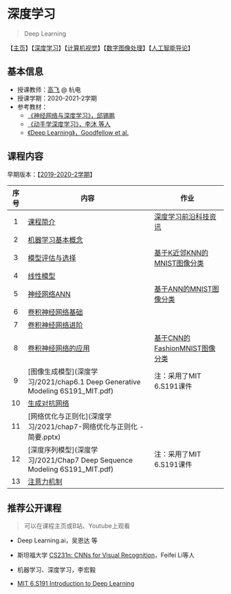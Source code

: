 # 深度学习

> Deep Learning

【[主页](https://aiart.live/courses/)】【[深度学习](https://aiart.live/courses/dl.html)】【[计算机视觉](https://aiart.live/courses/cv.html)】【[数字图像处理](https://aiart.live/courses/dip.html)】【[人工智能导论](https://aiart.live/courses/intro2ai.html)】

## 基本信息

- 授课教师：[高飞](http://aiart.live) @ 杭电
- 授课学期：2020-2021-2学期
- 参考教材：
  - [《神经网络与深度学习》，邱锡鹏](https://nndl.github.io/)
  - [《动手学深度学习》，李沐 等人 ](https://d2l.ai/ )
  - [《Deep Learning》，Goodfellow et al.](https://www.deeplearningbook.org/) 

## 课程内容

早期版本：【[2019-2020-2学期](深度学习/2021)】

|  序号  | 内容                                       | 作业                                       |
| :--: | ---------------------------------------- | ---------------------------------------- |
|  1   | [课程简介](深度学习/2021/chap1-绪论.pdf)           | [深度学习前沿科技资讯](深度学习/dl-assignment4-TechNews.md) |
|  2   | [机器学习基本概念](深度学习/2021/chap2.1-机器学习概述.pdf) |                                          |
|  3   | [模型评估与选择](深度学习/2021/chap2.2-模型评估与选择.pdf) | [基于K近邻KNN的MNIST图像分类](深度学习/dl-assignment1-knn.md) |
|  4   | [线性模型](深度学习/2021/chap3-线性模型.pdf)         |                                          |
|  5   | [神经网络ANN](深度学习/2021/chap4-前馈神经网络.pdf)    | [基于ANN的MNIST图像分类](深度学习/dl-assignment2-ann.md) |
|  6   | [卷积神经网络基础](深度学习/2021/chap5.1-卷积神经网络I.pdf) |                                          |
|  7   | [卷积神经网络进阶](深度学习/2021/chap5.2-卷积神经网络II.pptx) |                                          |
|  8   | [卷积神经网络的应用](深度学习/2021/chap5.3-AdaIN.pptx) | [基于CNN的FashionMNIST图像分类](深度学习/dl-assignment3-cnn.md) |
|  9   | [图像生成模型](深度学习/2021/chap6.1 Deep Generative Modeling 6S191_MIT.pdf) | 注：采用了MIT 6.S191课件                        |
|  10  | [生成对抗网络](深度学习/2021/chap6-生成对抗网络及其应用.pptx) |                                          |
|  11  | [网络优化与正则化](深度学习/2021/chap7-网络优化与正则化 - 简要.pptx) |                                          |
|  12  | [深度序列模型](深度学习/2021/Chap7 Deep Sequence Modeling 6S191_MIT.pdf) | 注：采用了MIT 6.S191课件                        |
|  13  | [注意力机制](深度学习/2021/chap9-注意力机制.pptx)      |                                          |

## 推荐公开课程

> 可以在课程主页或B站、Youtube上观看

- Deep Learning.ai，吴恩达 等

- 斯坦福大学 [CS231n: CNNs for Visual Recognition](http://cs231n.stanford.edu/)，Feifei Li等人

- 机器学习、深度学习，李宏毅

- [MIT 6.S191 Introduction to Deep Learning](http://introtodeeplearning.com/)

  ​

